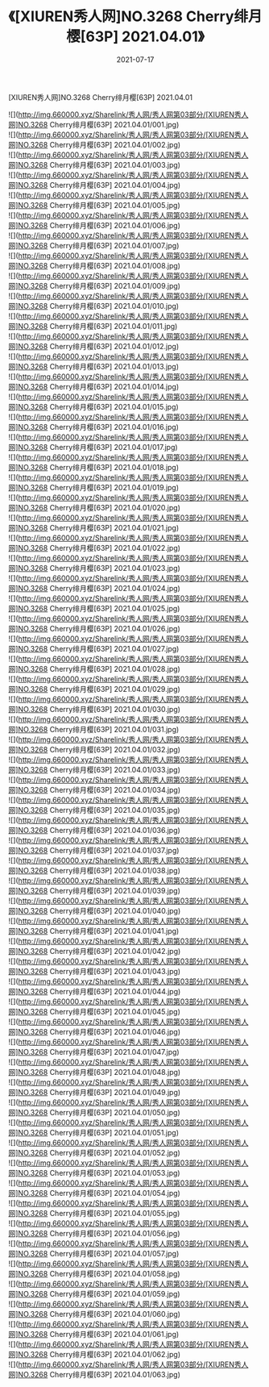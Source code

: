 ﻿---
layout: post
title:  《[XIUREN秀人网]NO.3268 Cherry绯月樱[63P] 2021.04.01》
date:   2021-07-17
img: http://img.660000.xyz/Sharelink/秀人网/秀人网第03部分/[XIUREN秀人网]NO.3268 Cherry绯月樱[63P] 2021.04.01/000.jpg
categories: [美女, 清纯, 唯美]
---

[XIUREN秀人网]NO.3268 Cherry绯月樱[63P] 2021.04.01

  ![](http://img.660000.xyz/Sharelink/秀人网/秀人网第03部分/[XIUREN秀人网]NO.3268 Cherry绯月樱[63P] 2021.04.01/001.jpg) <br> ![](http://img.660000.xyz/Sharelink/秀人网/秀人网第03部分/[XIUREN秀人网]NO.3268 Cherry绯月樱[63P] 2021.04.01/002.jpg) <br> ![](http://img.660000.xyz/Sharelink/秀人网/秀人网第03部分/[XIUREN秀人网]NO.3268 Cherry绯月樱[63P] 2021.04.01/003.jpg) <br> ![](http://img.660000.xyz/Sharelink/秀人网/秀人网第03部分/[XIUREN秀人网]NO.3268 Cherry绯月樱[63P] 2021.04.01/004.jpg) <br> ![](http://img.660000.xyz/Sharelink/秀人网/秀人网第03部分/[XIUREN秀人网]NO.3268 Cherry绯月樱[63P] 2021.04.01/005.jpg) <br> ![](http://img.660000.xyz/Sharelink/秀人网/秀人网第03部分/[XIUREN秀人网]NO.3268 Cherry绯月樱[63P] 2021.04.01/006.jpg) <br> ![](http://img.660000.xyz/Sharelink/秀人网/秀人网第03部分/[XIUREN秀人网]NO.3268 Cherry绯月樱[63P] 2021.04.01/007.jpg) <br> ![](http://img.660000.xyz/Sharelink/秀人网/秀人网第03部分/[XIUREN秀人网]NO.3268 Cherry绯月樱[63P] 2021.04.01/008.jpg) <br> ![](http://img.660000.xyz/Sharelink/秀人网/秀人网第03部分/[XIUREN秀人网]NO.3268 Cherry绯月樱[63P] 2021.04.01/009.jpg) <br> ![](http://img.660000.xyz/Sharelink/秀人网/秀人网第03部分/[XIUREN秀人网]NO.3268 Cherry绯月樱[63P] 2021.04.01/010.jpg) <br> ![](http://img.660000.xyz/Sharelink/秀人网/秀人网第03部分/[XIUREN秀人网]NO.3268 Cherry绯月樱[63P] 2021.04.01/011.jpg) <br> ![](http://img.660000.xyz/Sharelink/秀人网/秀人网第03部分/[XIUREN秀人网]NO.3268 Cherry绯月樱[63P] 2021.04.01/012.jpg) <br> ![](http://img.660000.xyz/Sharelink/秀人网/秀人网第03部分/[XIUREN秀人网]NO.3268 Cherry绯月樱[63P] 2021.04.01/013.jpg) <br> ![](http://img.660000.xyz/Sharelink/秀人网/秀人网第03部分/[XIUREN秀人网]NO.3268 Cherry绯月樱[63P] 2021.04.01/014.jpg) <br> ![](http://img.660000.xyz/Sharelink/秀人网/秀人网第03部分/[XIUREN秀人网]NO.3268 Cherry绯月樱[63P] 2021.04.01/015.jpg) <br> ![](http://img.660000.xyz/Sharelink/秀人网/秀人网第03部分/[XIUREN秀人网]NO.3268 Cherry绯月樱[63P] 2021.04.01/016.jpg) <br> ![](http://img.660000.xyz/Sharelink/秀人网/秀人网第03部分/[XIUREN秀人网]NO.3268 Cherry绯月樱[63P] 2021.04.01/017.jpg) <br> ![](http://img.660000.xyz/Sharelink/秀人网/秀人网第03部分/[XIUREN秀人网]NO.3268 Cherry绯月樱[63P] 2021.04.01/018.jpg) <br> ![](http://img.660000.xyz/Sharelink/秀人网/秀人网第03部分/[XIUREN秀人网]NO.3268 Cherry绯月樱[63P] 2021.04.01/019.jpg) <br> ![](http://img.660000.xyz/Sharelink/秀人网/秀人网第03部分/[XIUREN秀人网]NO.3268 Cherry绯月樱[63P] 2021.04.01/020.jpg) <br> ![](http://img.660000.xyz/Sharelink/秀人网/秀人网第03部分/[XIUREN秀人网]NO.3268 Cherry绯月樱[63P] 2021.04.01/021.jpg) <br> ![](http://img.660000.xyz/Sharelink/秀人网/秀人网第03部分/[XIUREN秀人网]NO.3268 Cherry绯月樱[63P] 2021.04.01/022.jpg) <br> ![](http://img.660000.xyz/Sharelink/秀人网/秀人网第03部分/[XIUREN秀人网]NO.3268 Cherry绯月樱[63P] 2021.04.01/023.jpg) <br> ![](http://img.660000.xyz/Sharelink/秀人网/秀人网第03部分/[XIUREN秀人网]NO.3268 Cherry绯月樱[63P] 2021.04.01/024.jpg) <br> ![](http://img.660000.xyz/Sharelink/秀人网/秀人网第03部分/[XIUREN秀人网]NO.3268 Cherry绯月樱[63P] 2021.04.01/025.jpg) <br> ![](http://img.660000.xyz/Sharelink/秀人网/秀人网第03部分/[XIUREN秀人网]NO.3268 Cherry绯月樱[63P] 2021.04.01/026.jpg) <br> ![](http://img.660000.xyz/Sharelink/秀人网/秀人网第03部分/[XIUREN秀人网]NO.3268 Cherry绯月樱[63P] 2021.04.01/027.jpg) <br> ![](http://img.660000.xyz/Sharelink/秀人网/秀人网第03部分/[XIUREN秀人网]NO.3268 Cherry绯月樱[63P] 2021.04.01/028.jpg) <br> ![](http://img.660000.xyz/Sharelink/秀人网/秀人网第03部分/[XIUREN秀人网]NO.3268 Cherry绯月樱[63P] 2021.04.01/029.jpg) <br> ![](http://img.660000.xyz/Sharelink/秀人网/秀人网第03部分/[XIUREN秀人网]NO.3268 Cherry绯月樱[63P] 2021.04.01/030.jpg) <br> ![](http://img.660000.xyz/Sharelink/秀人网/秀人网第03部分/[XIUREN秀人网]NO.3268 Cherry绯月樱[63P] 2021.04.01/031.jpg) <br> ![](http://img.660000.xyz/Sharelink/秀人网/秀人网第03部分/[XIUREN秀人网]NO.3268 Cherry绯月樱[63P] 2021.04.01/032.jpg) <br> ![](http://img.660000.xyz/Sharelink/秀人网/秀人网第03部分/[XIUREN秀人网]NO.3268 Cherry绯月樱[63P] 2021.04.01/033.jpg) <br> ![](http://img.660000.xyz/Sharelink/秀人网/秀人网第03部分/[XIUREN秀人网]NO.3268 Cherry绯月樱[63P] 2021.04.01/034.jpg) <br> ![](http://img.660000.xyz/Sharelink/秀人网/秀人网第03部分/[XIUREN秀人网]NO.3268 Cherry绯月樱[63P] 2021.04.01/035.jpg) <br> ![](http://img.660000.xyz/Sharelink/秀人网/秀人网第03部分/[XIUREN秀人网]NO.3268 Cherry绯月樱[63P] 2021.04.01/036.jpg) <br> ![](http://img.660000.xyz/Sharelink/秀人网/秀人网第03部分/[XIUREN秀人网]NO.3268 Cherry绯月樱[63P] 2021.04.01/037.jpg) <br> ![](http://img.660000.xyz/Sharelink/秀人网/秀人网第03部分/[XIUREN秀人网]NO.3268 Cherry绯月樱[63P] 2021.04.01/038.jpg) <br> ![](http://img.660000.xyz/Sharelink/秀人网/秀人网第03部分/[XIUREN秀人网]NO.3268 Cherry绯月樱[63P] 2021.04.01/039.jpg) <br> ![](http://img.660000.xyz/Sharelink/秀人网/秀人网第03部分/[XIUREN秀人网]NO.3268 Cherry绯月樱[63P] 2021.04.01/040.jpg) <br> ![](http://img.660000.xyz/Sharelink/秀人网/秀人网第03部分/[XIUREN秀人网]NO.3268 Cherry绯月樱[63P] 2021.04.01/041.jpg) <br> ![](http://img.660000.xyz/Sharelink/秀人网/秀人网第03部分/[XIUREN秀人网]NO.3268 Cherry绯月樱[63P] 2021.04.01/042.jpg) <br> ![](http://img.660000.xyz/Sharelink/秀人网/秀人网第03部分/[XIUREN秀人网]NO.3268 Cherry绯月樱[63P] 2021.04.01/043.jpg) <br> ![](http://img.660000.xyz/Sharelink/秀人网/秀人网第03部分/[XIUREN秀人网]NO.3268 Cherry绯月樱[63P] 2021.04.01/044.jpg) <br> ![](http://img.660000.xyz/Sharelink/秀人网/秀人网第03部分/[XIUREN秀人网]NO.3268 Cherry绯月樱[63P] 2021.04.01/045.jpg) <br> ![](http://img.660000.xyz/Sharelink/秀人网/秀人网第03部分/[XIUREN秀人网]NO.3268 Cherry绯月樱[63P] 2021.04.01/046.jpg) <br> ![](http://img.660000.xyz/Sharelink/秀人网/秀人网第03部分/[XIUREN秀人网]NO.3268 Cherry绯月樱[63P] 2021.04.01/047.jpg) <br> ![](http://img.660000.xyz/Sharelink/秀人网/秀人网第03部分/[XIUREN秀人网]NO.3268 Cherry绯月樱[63P] 2021.04.01/048.jpg) <br> ![](http://img.660000.xyz/Sharelink/秀人网/秀人网第03部分/[XIUREN秀人网]NO.3268 Cherry绯月樱[63P] 2021.04.01/049.jpg) <br> ![](http://img.660000.xyz/Sharelink/秀人网/秀人网第03部分/[XIUREN秀人网]NO.3268 Cherry绯月樱[63P] 2021.04.01/050.jpg) <br> ![](http://img.660000.xyz/Sharelink/秀人网/秀人网第03部分/[XIUREN秀人网]NO.3268 Cherry绯月樱[63P] 2021.04.01/051.jpg) <br> ![](http://img.660000.xyz/Sharelink/秀人网/秀人网第03部分/[XIUREN秀人网]NO.3268 Cherry绯月樱[63P] 2021.04.01/052.jpg) <br> ![](http://img.660000.xyz/Sharelink/秀人网/秀人网第03部分/[XIUREN秀人网]NO.3268 Cherry绯月樱[63P] 2021.04.01/053.jpg) <br> ![](http://img.660000.xyz/Sharelink/秀人网/秀人网第03部分/[XIUREN秀人网]NO.3268 Cherry绯月樱[63P] 2021.04.01/054.jpg) <br> ![](http://img.660000.xyz/Sharelink/秀人网/秀人网第03部分/[XIUREN秀人网]NO.3268 Cherry绯月樱[63P] 2021.04.01/055.jpg) <br> ![](http://img.660000.xyz/Sharelink/秀人网/秀人网第03部分/[XIUREN秀人网]NO.3268 Cherry绯月樱[63P] 2021.04.01/056.jpg) <br> ![](http://img.660000.xyz/Sharelink/秀人网/秀人网第03部分/[XIUREN秀人网]NO.3268 Cherry绯月樱[63P] 2021.04.01/057.jpg) <br> ![](http://img.660000.xyz/Sharelink/秀人网/秀人网第03部分/[XIUREN秀人网]NO.3268 Cherry绯月樱[63P] 2021.04.01/058.jpg) <br> ![](http://img.660000.xyz/Sharelink/秀人网/秀人网第03部分/[XIUREN秀人网]NO.3268 Cherry绯月樱[63P] 2021.04.01/059.jpg) <br> ![](http://img.660000.xyz/Sharelink/秀人网/秀人网第03部分/[XIUREN秀人网]NO.3268 Cherry绯月樱[63P] 2021.04.01/060.jpg) <br> ![](http://img.660000.xyz/Sharelink/秀人网/秀人网第03部分/[XIUREN秀人网]NO.3268 Cherry绯月樱[63P] 2021.04.01/061.jpg) <br> ![](http://img.660000.xyz/Sharelink/秀人网/秀人网第03部分/[XIUREN秀人网]NO.3268 Cherry绯月樱[63P] 2021.04.01/062.jpg) <br> ![](http://img.660000.xyz/Sharelink/秀人网/秀人网第03部分/[XIUREN秀人网]NO.3268 Cherry绯月樱[63P] 2021.04.01/063.jpg) <br>
